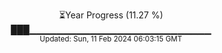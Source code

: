 <p align="center">
⏳Year Progress (11.27 %)<br>
███▁▁▁▁▁▁▁▁▁▁▁▁▁▁▁▁▁▁▁▁▁▁▁▁▁▁▁ <br>
<sub>Updated: Sun, 11 Feb 2024 06:03:15 GMT</sub>
</p>

